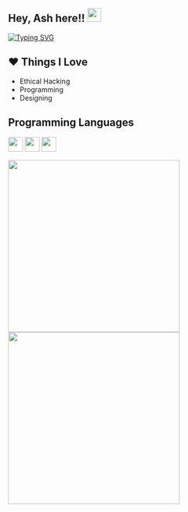 ## Hey, Ash here!! <img src="https://media.giphy.com/media/hvRJCLFzcasrR4ia7z/giphy.gif" width="28px" height="28px">

[![Typing SVG](https://readme-typing-svg.demolab.com?font=Fira+Code&size=30&pause=1000&color=FCD8F8&random=false&width=535&height=45&lines=Sleep+Eat+Program+Repeat+)](https://git.io/typing-svg)

## ❤ Things I Love
* Ethical Hacking
* Programming
* Designing
  
## Programming Languages
<img src = 'https://github.com/MarikIshtar007/MarikIshtar007/blob/master/images/python2.png' height='30'/>  <img src = 'https://github.com/MarikIshtar007/MarikIshtar007/blob/master/images/html.svg' width='30'/> <img src =
'https://github.com/MarikIshtar007/MarikIshtar007/blob/master/images/css.svg' width='30'/>
 
 
<img src="https://discord.c99.nl/widget/theme-4/1252283109072830514.png" width="350">

<img src="https://api.status.gg/telegram/7147922873?theme%5Bbackground%5D%5Bprimary%5D=ffd8f7&theme%5Bbackground%5D%5Bsecondary%5D=ffd8f7&theme%5Btext%5D%5Bprimary%5D=ff86e7&theme%5Btext%5D%5Bsecondary%5D=ff86e7&theme%5Bseparator%5D=ffb1ef&theme%5Blogo%5D=ff86e7" width="350">

